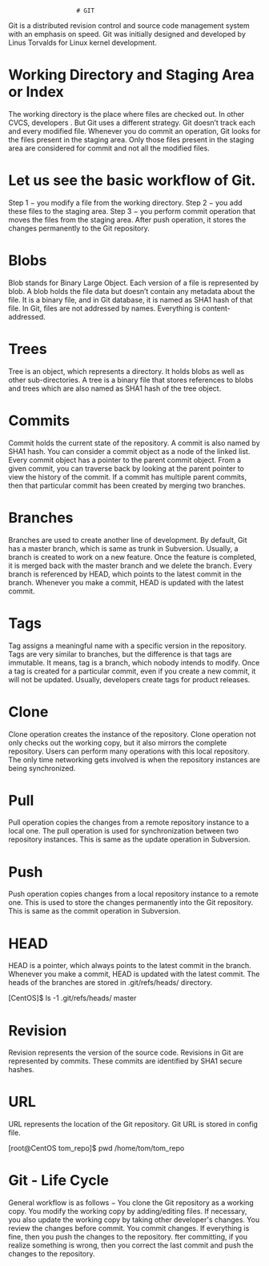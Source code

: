                        # GIT
Git is a distributed revision control and source code management system with an emphasis on 
speed. Git was initially designed and developed by Linus Torvalds for Linux kernel development.

# Working Directory and Staging Area or Index 

The working directory is the place where files are checked out. In other CVCS, developers . But Git uses a 
different strategy. Git doesn’t track each and every modified file. Whenever you do commit an 
operation, Git looks for the files present in the staging area. Only those files present in the 
staging area are considered for commit and not all the modified files. 

# Let us see the basic workflow of Git. 

Step 1 − you modify a file from the working directory. 
Step 2 − you add these files to the staging area. 
Step 3 − you perform commit operation that moves the files from the staging area. After push 
operation, it stores the changes permanently to the Git repository.

# Blobs 

Blob stands for Binary Large Object. Each version of a file is represented by blob. A blob holds 
the file data but doesn’t contain any metadata about the file. It is a binary file, and in Git 
database, it is named as SHA1 hash of that file. In Git, files are not addressed by names. 
Everything is content-addressed. 

# Trees 

Tree is an object, which represents a directory. It holds blobs as well as other sub-directories. A 
tree is a binary file that stores references to blobs and trees which are also named as SHA1 hash 
of the tree object. 

# Commits 

Commit holds the current state of the repository. A commit is also named by SHA1 hash. You 
can consider a commit object as a node of the linked list. Every commit object has a pointer to
the parent commit object. From a given commit, you can traverse back by looking at the parent 
pointer to view the history of the commit. If a commit has multiple parent commits, then that 
particular commit has been created by merging two branches. 

# Branches 

Branches are used to create another line of development. By default, Git has a master branch, 
which is same as trunk in Subversion. Usually, a branch is created to work on a new feature. 
Once the feature is completed, it is merged back with the master branch and we delete the 
branch. Every branch is referenced by HEAD, which points to the latest commit in the branch. 
Whenever you make a commit, HEAD is updated with the latest commit. 

# Tags 

Tag assigns a meaningful name with a specific version in the repository. Tags are very similar to 
branches, but the difference is that tags are immutable. It means, tag is a branch, which nobody 
intends to modify. Once a tag is created for a particular commit, even if you create a new 
commit, it will not be updated. Usually, developers create tags for product releases. 

# Clone 

Clone operation creates the instance of the repository. Clone operation not only checks out the 
working copy, but it also mirrors the complete repository. Users can perform many operations 
with this local repository. The only time networking gets involved is when the repository 
instances are being synchronized. 

# Pull 

Pull operation copies the changes from a remote repository instance to a local one. The pull 
operation is used for synchronization between two repository instances. This is same as the 
update operation in Subversion. 

# Push 

Push operation copies changes from a local repository instance to a remote one. This is used to 
store the changes permanently into the Git repository. This is same as the commit operation in 
Subversion. 

# HEAD 

HEAD is a pointer, which always points to the latest commit in the branch. Whenever you make 
a commit, HEAD is updated with the latest commit. The heads of the branches are stored in 
.git/refs/heads/ directory. 

[CentOS]$ ls -1 .git/refs/heads/ 
master

# Revision 

Revision represents the version of the source code. Revisions in Git are represented by commits. 
These commits are identified by SHA1 secure hashes. 

# URL 

URL represents the location of the Git repository. Git URL is stored in config file. 

[root@CentOS tom_repo]$ pwd 
/home/tom/tom_repo


# Git - Life Cycle 

General workflow is as follows − 
You clone the Git repository as a working copy. 
You modify the working copy by adding/editing files. 
If necessary, you also update the working copy by taking other developer's changes. 
You review the changes before commit. 
You commit changes. If everything is fine, then you push the changes to the repository. 
fter committing, if you realize something is wrong, then you correct the last commit 
and push the changes to the repository. 
